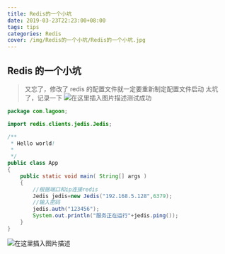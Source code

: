 ```yaml
---
title: Redis的一个小坑
date: 2019-03-23T22:23:00+08:00
tags: tips
categories: Redis
cover: /img/Redis的一个小坑/Redis的一个小坑.jpg
---
```


<meta name="referrer" content="no-referrer" />

## Redis 的一个小坑

> 又忘了，修改了 redis 的配置文件就一定要重新制定配置文件启动
> 太坑了，记录一下
> ![在这里插入图片描述](https://img-blog.csdnimg.cn/20190327173254216.png?x-oss-process=image/watermark,type_ZmFuZ3poZW5naGVpdGk,shadow_10,text_aHR0cHM6Ly9ibG9nLmNzZG4ubmV0L3FxXzQwOTQ4Nzk1,size_16,color_FFFFFF,t_70)测试成功

```java
package com.lagoon;

import redis.clients.jedis.Jedis;

/**
 * Hello world!
 *
 */
public class App
{
    public static void main( String[] args )
    {
        //根据端口和ip连接redis
        Jedis jedis=new Jedis("192.168.5.128",6379);
        //输入密码
        jedis.auth("123456");
        System.out.println("服务正在运行"+jedis.ping());
    }
}

```

![在这里插入图片描述](https://img-blog.csdnimg.cn/2019032717334883.png?x-oss-process=image/watermark,type_ZmFuZ3poZW5naGVpdGk,shadow_10,text_aHR0cHM6Ly9ibG9nLmNzZG4ubmV0L3FxXzQwOTQ4Nzk1,size_16,color_FFFFFF,t_70)
